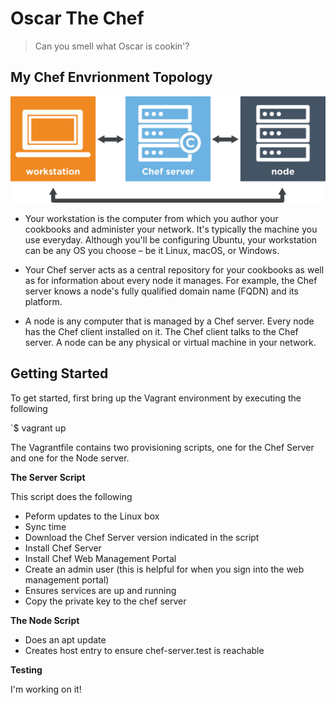 # Oscar The Chef
> Can you smell what Oscar is cookin'?

##  My Chef Envrionment Topology

![alt text](topology.png "Chef Environment Topology")

* Your workstation is the computer from which you author your cookbooks and administer your network. It's typically the machine you use everyday. Although you'll be configuring Ubuntu, your workstation can be any OS you choose – be it Linux, macOS, or Windows.

* Your Chef server acts as a central repository for your cookbooks as well as for information about every node it manages. For example, the Chef server knows a node's fully qualified domain name (FQDN) and its platform.

* A node is any computer that is managed by a Chef server. Every node has the Chef client installed on it. The Chef client talks to the Chef server. A node can be any physical or virtual machine in your network.
## Getting Started
To get started, first bring up the Vagrant environment by executing the following

`$ vagrant up

The Vagrantfile contains two provisioning scripts, one for the Chef Server and one for the Node server.  


**The Server Script**

This script does the following
* Peform updates to the Linux box
* Sync time
* Download the Chef Server version indicated in the script
* Install Chef Server
* Install Chef Web Management Portal
* Create an admin user (this is helpful for when you sign into the web management portal)
* Ensures services are up and running
* Copy the private key to the chef server


**The Node Script**

* Does an apt update
* Creates host entry to ensure chef-server.test is reachable

**Testing**

I'm working on it!